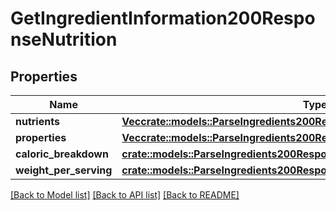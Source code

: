 # GetIngredientInformation200ResponseNutrition

## Properties

Name | Type | Description | Notes
------------ | ------------- | ------------- | -------------
**nutrients** | [**Vec<crate::models::ParseIngredients200ResponseInnerNutritionNutrientsInner>**](parseIngredients_200_response_inner_nutrition_nutrients_inner.md) |  | 
**properties** | [**Vec<crate::models::ParseIngredients200ResponseInnerNutritionPropertiesInner>**](parseIngredients_200_response_inner_nutrition_properties_inner.md) |  | 
**caloric_breakdown** | [**crate::models::ParseIngredients200ResponseInnerNutritionCaloricBreakdown**](parseIngredients_200_response_inner_nutrition_caloricBreakdown.md) |  | 
**weight_per_serving** | [**crate::models::ParseIngredients200ResponseInnerNutritionWeightPerServing**](parseIngredients_200_response_inner_nutrition_weightPerServing.md) |  | 

[[Back to Model list]](../README.md#documentation-for-models) [[Back to API list]](../README.md#documentation-for-api-endpoints) [[Back to README]](../README.md)


